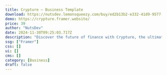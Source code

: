 ```yaml
---
title: Crypture — Business Template
download: https://nutsdev.lemonsqueezy.com/buy/ed2b13b2-e332-41d9-9577-533b560846e8?desc=0
demo: https://crypture.framer.website/
price: 39
author: "NutsDev"
date: 2024-11-30T09:25:03.717Z
description: "Discover the future of finance with Crypture, the ultimate website template for showcasing your crypto card services."
ssg: ["Framer"]
css: []
ui: []
cms: []
category: [Business]
draft: false
---
```

